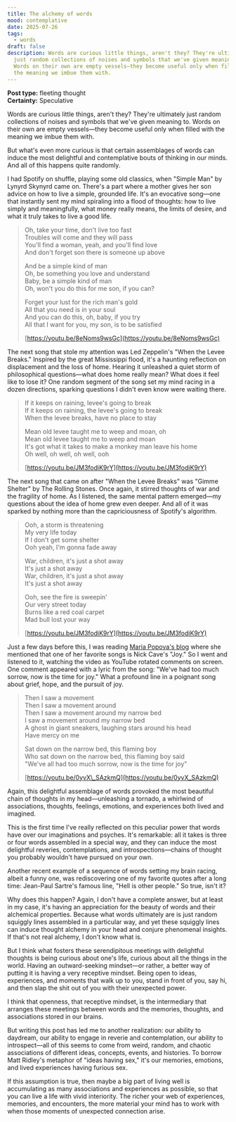```yaml
---
title: The alchemy of words
mood: contemplative
date: 2025-07-26
tags:
  - words
draft: false
description: Words are curious little things, aren't they? They're ultimately
  just random collections of noises and symbols that we've given meaning to.
  Words on their own are empty vessels—they become useful only when filled with
  the meaning we imbue them with.
---
```

**Post type:** fleeting thought  
**Certainty:** Speculative

Words are curious little things, aren't they? They're ultimately just random collections of noises and symbols that we've given meaning to. Words on their own are empty vessels—they become useful only when filled with the meaning we imbue them with.

But what's even more curious is that certain assemblages of words can induce the most delightful and contemplative bouts of thinking in our minds. And all of this happens quite randomly.

I had Spotify on shuffle, playing some old classics, when "Simple Man" by Lynyrd Skynyrd came on. There's a part where a mother gives her son advice on how to live a simple, grounded life. It's an evocative song—one that instantly sent my mind spiraling into a flood of thoughts: how to live simply and meaningfully, what money really means, the limits of desire, and what it truly takes to live a good life.

> Oh, take your time, don't live too fast  
> Troubles will come and they will pass  
> You'll find a woman, yeah, and you'll find love  
> And don't forget son there is someone up above
> 
> And be a simple kind of man  
> Oh, be something you love and understand  
> Baby, be a simple kind of man  
> Oh, won't you do this for me son, if you can?
> 
> Forget your lust for the rich man's gold  
> All that you need is in your soul  
> And you can do this, oh, baby, if you try  
> All that I want for you, my son, is to be satisfied
> 
> [https://youtu.be/8eNoms9wsGc](https://youtu.be/8eNoms9wsGc)

The next song that stole my attention was Led Zeppelin's "When the Levee Breaks." Inspired by the great Mississippi flood, it's a haunting reflection on displacement and the loss of home. Hearing it unleashed a quiet storm of philosophical questions—what does home really mean? What does it feel like to lose it? One random segment of the song set my mind racing in a dozen directions, sparking questions I didn't even know were waiting there.

> If it keeps on raining, levee's going to break[  
> ](https://genius.com/1071161/Led-zeppelin-when-the-levee-breaks/If-it-keeps-on-raining-levees-going-to-break-if-it-keeps-on-raining-the-levees-going-to-break)If it keeps on raining, the levee's going to break  
> When the levee breaks, have no place to stay  
>   
> Mean old levee taught me to weep and moan, oh  
> Mean old levee taught me to weep and moan  
> It's got what it takes to make a monkey man leave his home  
> Oh well, oh well, oh well, ooh
> 
> [https://youtu.be/JM3fodiK9rY](https://youtu.be/JM3fodiK9rY)

The next song that came on after "When the Levee Breaks" was "Gimme Shelter" by The Rolling Stones. Once again, it stirred thoughts of war and the fragility of home. As I listened, the same mental pattern emerged—my questions about the idea of home grew even deeper. And all of it was sparked by nothing more than the capriciousness of Spotify's algorithm.

> Ooh, a storm is threatening  
> My very life today  
> If I don't get some shelter  
> Ooh yeah, I'm gonna fade away
> 
> War, children, it's just a shot away  
> It's just a shot away  
> War, children, it's just a shot away  
> It's just a shot away
> 
> Ooh, see the fire is sweepin'  
> Our very street today  
> Burns like a red coal carpet  
> Mad bull lost your way
> 
> [https://youtu.be/JM3fodiK9rY](https://youtu.be/JM3fodiK9rY)

Just a few days before this, I was reading [Maria Popova's blog](https://www.themarginalian.org/2024/09/05/joy/) where she mentioned that one of her favorite songs is Nick Cave's "Joy." So I went and listened to it, watching the video as YouTube rotated comments on screen. One comment appeared with a lyric from the song: "We've had too much sorrow, now is the time for joy." What a profound line in a poignant song about grief, hope, and the pursuit of joy.

> Then I saw a movement  
> Then I saw a movement around  
> Then I saw a movement around my narrow bed  
> I saw a movement around my narrow bed  
> A ghost in giant sneakers, laughing stars around his head  
> Have mercy on me
> 
> Sat down on the narrow bed, this flaming boy  
> Who sat down on the narrow bed, this flaming boy said  
> "We've all had too much sorrow, now is the time for joy"
> 
> [https://youtu.be/0yvX\_SAzkmQ](https://youtu.be/0yvX_SAzkmQ)

Again, this delightful assemblage of words provoked the most beautiful chain of thoughts in my head—unleashing a tornado, a whirlwind of associations, thoughts, feelings, emotions, and experiences both lived and imagined.

This is the first time I've really reflected on this peculiar power that words have over our imaginations and psyches. It's remarkable: all it takes is three or four words assembled in a special way, and they can induce the most delightful reveries, contemplations, and introspections—chains of thought you probably wouldn't have pursued on your own.

Another recent example of a sequence of words setting my brain racing, albeit a funny one, was rediscovering one of my favorite quotes after a long time: Jean-Paul Sartre's famous line, "Hell is other people." So true, isn't it?

Why does this happen? Again, I don't have a complete answer, but at least in my case, it's having an appreciation for the beauty of words and their alchemical properties. Because what words ultimately are is just random squiggly lines assembled in a particular way, and yet these squiggly lines can induce thought alchemy in your head and conjure phenomenal insights. If that's not real alchemy, I don't know what is.

But I think what fosters these serendipitous meetings with delightful thoughts is being curious about one's life, curious about all the things in the world. Having an outward-seeking mindset—or rather, a better way of putting it is having a very receptive mindset. Being open to ideas, experiences, and moments that walk up to you, stand in front of you, say hi, and then slap the shit out of you with their unexpected power.

I think that openness, that receptive mindset, is the intermediary that arranges these meetings between words and the memories, thoughts, and associations stored in our brains.

But writing this post has led me to another realization: our ability to daydream, our ability to engage in reverie and contemplation, our ability to introspect—all of this seems to come from weird, random, and chaotic associations of different ideas, concepts, events, and histories. To borrow Matt Ridley's metaphor of "ideas having sex," it's our memories, emotions, and lived experiences having furious sex.

If this assumption is true, then maybe a big part of living well is accumulating as many associations and experiences as possible, so that you can live a life with vivid interiority. The richer your web of experiences, memories, and encounters, the more material your mind has to work with when those moments of unexpected connection arise.